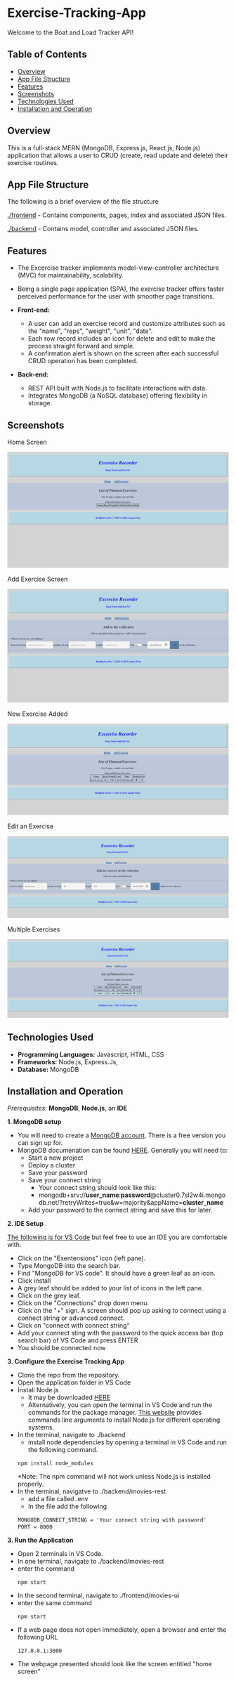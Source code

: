 # Exercise-Tracking-App

Welcome to the Boat and Load Tracker API!

## Table of Contents
  - [Overview](#overview)
  - [App File Structure](#app-file-structure)
  - [Features](#features)
  - [Screenshots](#screenshots)
  - [Technologies Used](#technologies-used)
  - [Installation and Operation](#installation-and-operation)

## Overview

This is a full-stack MERN (MongoDB, Express.js, React.js, Node.js) application that allows a user to CRUD (create, read update and delete) their exercise routines.

## App File Structure
The following is a brief overview of the file structure


[./frontend](https://github.com/voyagerfan/Exercise-Tracking-App/tree/main/backend) - Contains components, pages, index and associated JSON files.

[./backend](https://github.com/voyagerfan/Exercise-Tracking-App/tree/main/frontend) - Contains model, controller and associated JSON files.

## Features
* The Excercise tracker implements model-view-controller architecture (MVC) for maintainability, scalability. 
* Being a single page application (SPA), the exercise tracker offers faster perceived performance for the user with smoother page transitions.

* **Front-end:**
  * A user can add an exercise record and customize attributes such as the "name", "reps", "weight", "unit", "date".
  * Each row record includes an icon for delete and edit to make the process straight forward and simple.
  * A confirmation alert is shown on the screen after each successful CRUD operation has been completed.
  
* **Back-end:**
  * REST API built with Node.js to facilitate interactions with data.
  * Integrates MongoDB (a NoSQL database) offering flexibility in storage.  

## Screenshots
Home Screen

![](./screenshots/homescreen.png)

Add Exercise Screen

![](./screenshots/add_exercise_screen.png)

New Exercise Added

![](./screenshots/new_exercise_added.png)

Edit an Exercise

![](./screenshots/update_screen.png)

Multiple Exercises

![](./screenshots/multiple_entries.png)



## Technologies Used

- **Programming Languages:** Javascript, HTML, CSS 
- **Frameworks:** Node.js, Express.Js, 
- **Database:** MongoDB

## Installation and Operation

*Prerequisites*: **MongoDB**, **Node.js**, an **IDE**

**1. MongoDB setup**
* You will need to create a [MongoDB account](https://account.mongodb.com/account/login). There is a free version you can sign up for.
* MongoDB documenation can be found [HERE](https://www.mongodb.com/docs/atlas/getting-started/?_ga=2.42031591.393924942.1718915988-924210838.1718915988&_gac=1.55707609.1718931935.CjwKCAjwps-zBhAiEiwALwsVYUhT__z-AiKBSj7jQbqW2niZsWsHbx0h1hWaw1SpILlvYBZteqeR5RoCkdYQAvD_BwE). Generally you will need to:
  * Start a new project
  * Deploy a cluster
  * Save your password
  * Save your connect string
    * Your connect string should look like this:
    * mongodb+srv://**user_name**:**password**@cluster0.7sl2w4i.mongodb.net/?retryWrites=true&w=majority&appName=**cluster_name**
  * Add your password to the connect string and save this for later.

**2. IDE Setup**

<u style="text-decoration: underline;">The following is for VS Code</u> but feel free to use an IDE you are comfortable with.

* Click on the "Exentensions" icon (left pane).
* Type MongoDB into the search bar. 
* Find "MongoDB for VS code". It should have a green leaf as an icon.
* Click install
* A grey leaf should be added to your list of icons in the left pane.
* Click on the grey leaf.
* Click on the "Connections" drop down menu.
* Click on the "+" sign. A screen should pop up asking to connect using a connect string or advanced connect.
* Click on "connect with connect string" 
* Add your connect sting with the password to the quick access bar (top search bar) of VS Code and press ENTER
* You should be connected now

**3. Configure the Exercise Tracking App**
* Clone the repo from the repository.
* Open the application folder in VS Code
* Install Node.js
  * It may be downloaded [HERE](https://nodejs.org/en/download/source-code)
  * Alternatively, you can open the terminal in VS Code and run the commands for the package manager. [This website](https://nodejs.org/en/download/package-manager) provides commands line arguments to install Node.js for different operating systems.
* In the terminal, navigate to ./backend
  * install node dependencies by opening a terminal in VS Code and run the following command.
   ```
   npm install node_modules
   ```
   *Note: The npm command will not work unless Node.js is installed properly.
* In the terminal, navigatve to ./backend/movies-rest
  * add a file called .env
  * In the file add the following
   ```
   MONGODB_CONNECT_STRING = 'Your connect string with password' 
   PORT = 8000
   ```

**3. Run the Application**
* Open 2 terminals in VS Code.
* In one terminal, navigate to ./backend/movies-rest
* enter the command
   ```
   npm start
   ```
* In the second terminal, navigate to ./frontend/movies-ui
* enter the same command
   ```
   npm start
   ```
* If a web page does not open immediately, open a browser and enter the following URL
  ```
  127.0.0.1:3000
  ```
* The webpage presented should look like the screen entitled "home screen"
